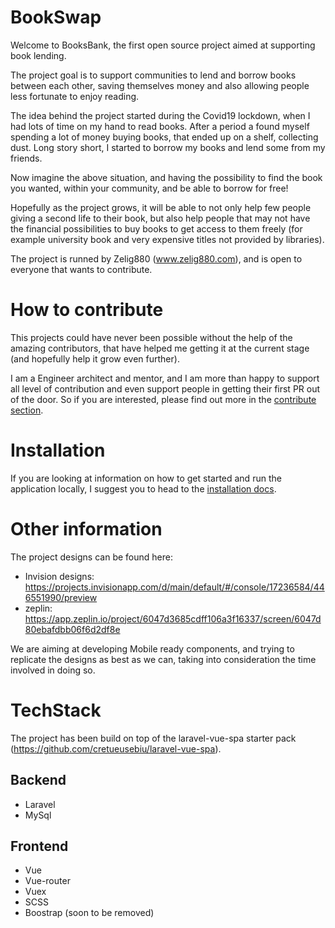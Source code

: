 # BookSwap

Welcome to BooksBank, the first open source project aimed at supporting book lending.

The project goal is to support communities to lend and borrow books between each other, saving themselves money and also allowing people less fortunate to enjoy reading.

The idea behind the project started during the Covid19 lockdown, when I had lots of time on my hand to read books. After a period a found myself spending a lot of money buying books, that ended up on a shelf, collecting dust. Long story short, I started to borrow my books and lend some from my friends.

Now imagine the above situation, and having the possibility to find the book you wanted, within your community, and be able to borrow for free! 

Hopefully as the project grows, it will be able to not only help few people giving a second life to their book, but also help people that may not have the financial possibilities to buy books to get access to them freely (for example university book and very expensive titles not provided by libraries).

The project is runned by Zelig880 (www.zelig880.com), and is open to everyone that wants to contribute.


# How to contribute

This projects could have never been possible without the help of the amazing contributors, that have helped me getting it at the current stage (and hopefully help it grow even further).

I am a Engineer architect and mentor, and I am more than happy to support all level of contribution and even support people in getting their first PR out of the door. So if you are interested, please find out more in the [contribute section](docs/contribute.md).

# Installation

If you are looking at information on how to get started and run the application locally, I suggest you to head to the [installation docs](docs/installation.md).


# Other information

The project designs can be found here: 

- Invision designs: https://projects.invisionapp.com/d/main/default/#/console/17236584/446551990/preview
- zeplin: https://app.zeplin.io/project/6047d3685cdff106a3f16337/screen/6047d80ebafdbb06f6d2df8e

We are aiming at developing Mobile ready components, and trying to replicate the designs as best as we can, taking into consideration the time involved in doing so.

# TechStack

The project has been build on top of the laravel-vue-spa starter pack (https://github.com/cretueusebiu/laravel-vue-spa).

## Backend
- Laravel
- MySql

## Frontend
- Vue
- Vue-router
- Vuex
- SCSS
- Boostrap (soon to be removed)

